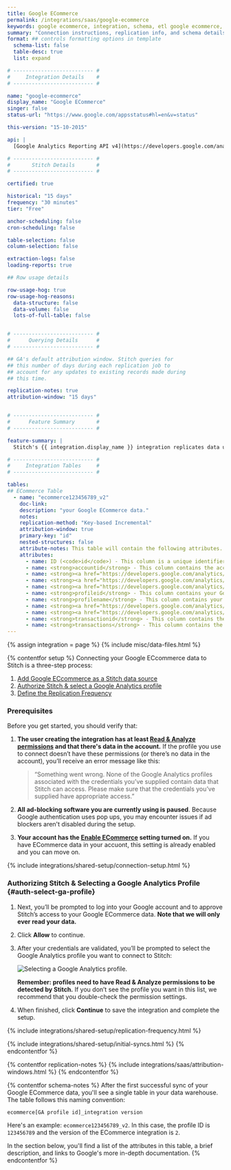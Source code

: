 ```yaml
---
title: Google ECommerce
permalink: /integrations/saas/google-ecommerce
keywords: google ecommerce, integration, schema, etl google ecommerce, google ecommerce etl, google ecommerce schema
summary: "Connection instructions, replication info, and schema details for Stitch's Google ECommerce integration."
format: ## controls formatting options in template
  schema-list: false
  table-desc: true
  list: expand

# -------------------------- #
#     Integration Details    #
# -------------------------- #

name: "google-ecommerce"
display_name: "Google ECommerce"
singer: false
status-url: "https://www.google.com/appsstatus#hl=en&v=status"

this-version: "15-10-2015"

api: |
  [Google Analytics Reporting API v4](https://developers.google.com/analytics/devguides/reporting/core/v4/){:target="new"}

# -------------------------- #
#       Stitch Details       #
# -------------------------- #

certified: true

historical: "15 days"
frequency: "30 minutes"
tier: "Free"

anchor-scheduling: false
cron-scheduling: false

table-selection: false
column-selection: false

extraction-logs: false
loading-reports: true

## Row usage details

row-usage-hog: true
row-usage-hog-reasons:
  data-structure: false
  data-volume: false
  lots-of-full-table: false


# -------------------------- #
#      Querying Details      #
# -------------------------- #

## GA's default attribution window. Stitch queries for
## this number of days during each replication job to
## account for any updates to existing records made during 
## this time.

replication-notes: true
attribution-window: "15 days"


# -------------------------- #
#      Feature Summary       #
# -------------------------- #

feature-summary: |
  Stitch's {{ integration.display_name }} integration replicates data using the {{ integration.api | flatify | strip }}. Refer to the [Schema](#schema) section for a list of objects available for replication.

# -------------------------- #
#     Integration Tables     #
# -------------------------- #

tables:
## ECommerce Table
  - name: "ecommerce123456789_v2"
    doc-link: 
    description: "your Google ECommerce data."
    notes:
    replication-method: "Key-based Incremental"
    attribution-window: true
    primary-key: "id"
    nested-structures: false
    attribute-notes: This table will contain the following attributes. For more info, click the links to check out Google's documentation.
    attributes:
      - name: ID (<code>id</code>) - This column is a unique identifier generated during replication.
      - name: <strong>accountid</strong> - This column contains the account ID associated with your Google Analytics ECommerce account.
      - name: <strong><a href="https://developers.google.com/analytics/devguides/reporting/core/dimsmets#view=detail&group=traffic_sources&jump=ga_campaign" target="new">campaign</a></strong> - This column contains the campaign name (<a href="https://support.google.com/analytics/answer/1033867?hl=en">utm_campaign</a>)
      - name: <strong><a href="https://developers.google.com/analytics/devguides/reporting/core/dimsmets#view=detail&group=traffic_sources&jump=ga_keyword" target="new">keyword</a></strong> - This column contains the keyword description (<a href="https://support.google.com/analytics/answer/1033867?hl=en" target="new">utm_term</a>)
      - name: <strong><a href="https://developers.google.com/analytics/devguides/reporting/core/dimsmets#view=detail&group=traffic_sources&jump=ga_medium" target="new">medium</a></strong> - This column contains the medium name (<a href="https://support.google.com/analytics/answer/1033867?hl=en" target="new">utm_medium</a>)
      - name: <strong>profileid</strong> - This column contains your Google Analytics profile ID.
      - name: <strong>profilename</strong> - This column contains your Google Analytics profile name.
      - name: <strong><a href="https://developers.google.com/analytics/devguides/reporting/core/dimsmets#view=detail&group=traffic_sources&jump=ga_socialnetwork" target="new">socialnetwork</a></strong> - This column contains the name of the social network (e.g. Facebook, YouTube, etc.)
      - name: <strong><a href="https://developers.google.com/analytics/devguides/reporting/core/dimsmets#view=detail&group=traffic_sources&jump=ga_source" target="new">source</a></strong> - This column contains the name of the order source. (<a href="https://support.google.com/analytics/answer/1033867?hl=en" target="new">utm_source</a>)
      - name: <strong>transactionid</strong> - This column contains the order ID, which you can use to join the referral data back to your orders data. You can refer to <a href="https://support.google.com/analytics/answer/1009612?hl=en" target="new">Google’s documentation</a> if you need some background on tracking setup and management.
      - name: <strong>transactions</strong> - This column contains the total number of transactions.
---
```

{% assign integration = page %}
{% include misc/data-files.html %}

{% contentfor setup %}
Connecting your Google ECcommerce data to Stitch is a three-step process:

1. [Add Google ECcommerce as a Stitch data source](#add-stitch-data-source)
3. [Authorize Stitch & select a Google Analytics profile](#auth-select-ga-profile)
4. [Define the Replication Frequency](#define-rep-frequency)

### Prerequisites
Before you get started, you should verify that:

1. **The user creating the integration has at least [Read & Analyze permissions](https://support.google.com/analytics/answer/2884495?hl=en) and that there's data in the account.** If the profile you use to connect doesn’t have these permissions (or there’s no data in the account), you’ll receive an error message like this:

   > “Something went wrong. None of the Google Analytics profiles associated with the credentials you’ve supplied contain data that Stitch can access. Please make sure that the credentials you’ve supplied have appropriate access.”

2. **All ad-blocking software you are currently using is paused**. Because Google authentication uses pop ups, you may encounter issues if ad blockers aren't disabled during the setup.
3. **Your account has the [Enable ECommerce](https://support.google.com/analytics/answer/1009612?hl=en) setting turned on.** If you have ECommerce data in your accuont, this setting is already enabled and you can move on.

{% include integrations/shared-setup/connection-setup.html %}

### Authorizing Stitch & Selecting a Google Analytics Profile {#auth-select-ga-profile}
1. Next, you’ll be prompted to log into your Google account and to approve Stitch’s access to your Google ECommerce data. **Note that we will only ever read your data.**
2. Click **Allow** to continue.
3. After your credentials are validated, you’ll be prompted to select the Google Analytics profile you want to connect to Stitch:

   ![Selecting a Google Analytics profile.]({{site.baseurl}}/images/integrations/ga-select-profiles.png)

   **Remember: profiles need to have Read & Analyze permissions to be detected by Stitch.** If you don’t see the profile you want in this list, we recommend that you double-check the permission settings.
4. When finished, click **Continue** to save the integration and complete the setup.

{% include integrations/shared-setup/replication-frequency.html %}

{% include integrations/shared-setup/initial-syncs.html %}
{% endcontentfor %}



{% contentfor replication-notes %}
{% include integrations/saas/attribution-windows.html %}
{% endcontentfor %}



{% contentfor schema-notes %}
After the first successful sync of your Google ECommerce data, you'll see a single table in your data warehouse. The table follows this naming convention:

`ecommerce[GA profile id]_integration version`

Here's an example: `ecommerce123456789_v2`. In this case, the profile ID is `123456789` and the version of the ECommerce integration is `2`.

In the section below, you'll find a list of the attributes in this table, a brief description, and links to Google's more in-depth documentation.
{% endcontentfor %}